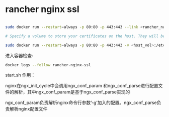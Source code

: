 # rancher nginx ssl

```bash

sudo docker run --restart=always -p 80:80 -p 443:443 --link <rancher_name>:rancher-server --name rancher-nginx-ssl -d -e EMAIL=<your_email> -e DOMAIN=<your_domain> bteton/rancher-nginx-ssl
```

```bash
# Specify a volume to store your certificates on the host. They will be stored when you remove the container etc.

sudo docker run --restart=always -p 80:80 -p 443:443 -v <host_vol>:/etc/letsencrypt --link <rancher_name>:rancher-server --name rancher-ssl -d -e EMAIL=<your_email> -e DOMAIN=<your_domain> bteton/rancher-nginx-ssl
```

进入容器检查:

```bash
docker logs --follow rancher-nginx-ssl
```
start.sh 作用：

nginx在ngx_init_cycle中会调用ngx_conf_param 和ngx_conf_parse进行配置文件的解析，其中ngx_conf_param是基于ngx_conf_parse实现的

ngx_conf_param负责解析nginx命令行参数’-g’加入的配置。ngx_conf_parse负责解析nginx配置文件